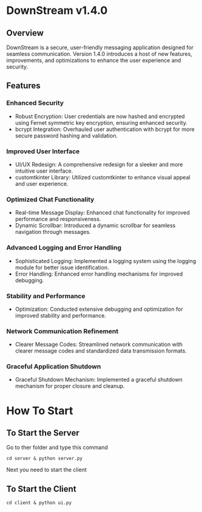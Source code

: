 
# DownStream v1.4.0

## Overview
DownStream is a secure, user-friendly messaging application designed for seamless communication. Version 1.4.0 introduces a host of new features, improvements, and optimizations to enhance the user experience and security.

## Features
### Enhanced Security
- Robust Encryption: User credentials are now hashed and encrypted using Fernet symmetric key encryption, ensuring enhanced security.
- bcrypt Integration: Overhauled user authentication with bcrypt for more secure password hashing and validation.
### Improved User Interface
- UI/UX Redesign: A comprehensive redesign for a sleeker and more intuitive user interface.
- customtkinter Library: Utilized customtkinter to enhance visual appeal and user experience.
### Optimized Chat Functionality
- Real-time Message Display: Enhanced chat functionality for improved performance and responsiveness.
- Dynamic Scrollbar: Introduced a dynamic scrollbar for seamless navigation through messages.
### Advanced Logging and Error Handling
- Sophisticated Logging: Implemented a logging system using the logging module for better issue identification.
- Error Handling: Enhanced error handling mechanisms for improved debugging.
### Stability and Performance
- Optimization: Conducted extensive debugging and optimization for improved stability and performance.
### Network Communication Refinement
- Clearer Message Codes: Streamlined network communication with clearer message codes and standardized data transmission formats.
### Graceful Application Shutdown
- Graceful Shutdown Mechanism: Implemented a graceful shutdown mechanism for proper closure and cleanup.

# How To Start

 ## To Start the Server

Go to ther folder and type this command
~~~
cd server & python server.py
~~~

Next you need to start the client

## To Start the Client

~~~
cd client & python ui.py
~~~



